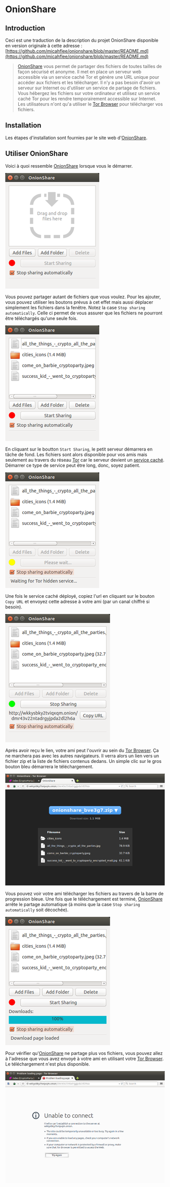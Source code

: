 OnionShare
==========

Introduction
------------

Ceci est une traduction de la description du projet OnionShare disponible en version originale à cette adresse : [https://github.com/micahflee/onionshare/blob/master/README.md](https://github.com/micahflee/onionshare/blob/master/README.md)

> [OnionShare](https://onionshare.org/) vous permet de partager des fichiers de toutes tailles de façon sécurisé et anonyme. Il met en place un serveur web accessible via un service caché Tor et génère une URL unique pour accéder aux fichiers et les télécharger. Il n'y a pas besoin d'avoir un serveur sur Internet ou d'utiliser un service de partage de fichiers. Vous hébergez les fichiers sur votre ordinateur et utilisez un service caché Tor pour les rendre temporairement accessible sur Internet. Les utilisateurs n'ont qu'a utiliser le [Tor Browser](https://www.torproject.org/download/download-easy.html.en) pour télécharger vos fichiers.

Installation
------------

Les étapes d'installation sont fournies par le site web d'[OnionShare](https://onionshare.org/).

Utiliser OnionShare
-------------------

Voici à quoi ressemble [OnionShare](https://onionshare.org) lorsque vous le démarrer.

![started OnionShare](onionshare_1.png)

Vous pouvez partager autant de fichiers que vous voulez. Pour les ajouter, vous pouvez utiliser les boutons prévus à cet effet mais aussi déplacer simplement les fichiers dans la fenêtre.
Notez la case `Stop sharing automatically`. Celle ci permet de vous assurer que les fichiers ne pourront être téléchargés qu'une seule fois.

![added files and folders](onionshare_2.png)

En cliquant sur le boutton `Start Sharing`, le petit serveur démarrera en tâche de fond. Les fichiers sont alors disponible pour vos amis mais seulement au travers du réseau  [Tor](https://torproject.org) car le serveur devient un [service caché](https://tor.eff.org/docs/hidden-services.html.en).
Démarrer ce type de service peut être long, donc, soyez patient.

![preparing to share files](onionshare_3.png)

Une fois le service caché déployé, copiez l'url en cliquant sur le bouton `Copy URL` et envoyez cette adresse à votre ami (par un canal chiffré si besoin).

![sharing files](onionshare_4.png)

Après avoir reçu le lien, votre ami peut l'ouvrir au sein du [Tor Browser](https://www.torproject.org/download/download-easy.html.en). Ça ne marchera pas avec les autres navigateurs.
Il verra alors un lien vers un fichier zip et la liste de fichiers contenus dedans. Un simple clic sur le gros bouton bleu démarrera le téléchargement.

![downloading through TorBrowser](onionshare_5.png)

Vous pouvez voir votre ami télécharger les fichiers au travers de la barre de progression bleue. Une fois que le téléchargement est terminé, [OnionShare](https://onionshare.org) arrête le partage automatique (à moins que la case `Stop sharing automatically` soit décochée).

![completed download as seen in OnionShare](onionshare_6.png)

Pour vérifier qu'[OnionShare](https://onionshare.org) ne partage plus vos fichiers, vous pouvez allez à l'adresse que vous avez envoyé à votre ami en utilisant votre [Tor Browser](https://www.torproject.org/download/download-easy.html.en). Le téléchargement n'est plus disponible.

![trying download through TorBrowser a second time](onionshare_7.png)
